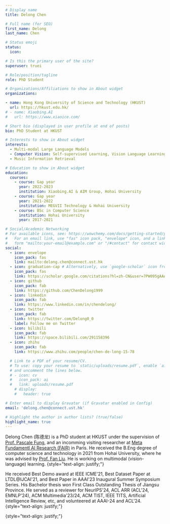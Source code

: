```yaml
---
# Display name
title: Delong Chen

# Full name (for SEO)
first_name: Delong
last_name: Chen

# Status emoji
status:
  icon:

# Is this the primary user of the site?
superuser: truei

# Role/position/tagline
role: PhD Student

# Organizations/Affiliations to show in About widget
organizations:

- name: Hong Kong University of Science and Technology (HKUST)
  url: https://hkust.edu.hk/
# - name: Xiaobing.AI
#   url: https://www.xiaoice.com/

# Short bio (displayed in user profile at end of posts)
bio: PhD Student at HKUST

# Interests to show in About widget
interests:
  - Multi-modal Large Language Models
  - Computer Vision: Self-supervised Learning, Vision Language Learning'
  - Music Information Retrieval

# Education to show in About widget
education:
  courses:
    - course: Gap year
      year: 2022-2023
      institution: Xiaobing.AI & AIM Group, Hohai University
    - course: Gap year
      year: 2021-2022
      institution: MEGVII Technology & Hohai University
    - course: BSc in Computer Science
      institution: Hohai University
      year: 2017-2021

# Social/Academic Networking
# For available icons, see: https://wowchemy.com/docs/getting-started/page-builder/#icons
#   For an email link, use "fas" icon pack, "envelope" icon, and a link in the
#   form "mailto:your-email@example.com" or "/#contact" for contact widget.
social:
  - icon: envelope
    icon_pack: fas
    link: mailto:delong.chen@connect.ust.hk
  - icon: graduation-cap # Alternatively, use `google-scholar` icon from `ai` icon pack
    icon_pack: fas
    link: https://scholar.google.com/citations?hl=zh-CN&user=7PW095gAAAAJ
  - icon: github
    icon_pack: fab
    link: https://github.com/ChenDelong1999
  - icon: linkedin
    icon_pack: fab
    link: https://www.linkedin.com/in/chendelong/
  - icon: twitter
    icon_pack: fab
    link: https://twitter.com/Delong0_0
    label: Follow me on Twitter
  - icon: bilibili
    icon_pack: fab
    link: https://space.bilibili.com/291158396
  - icon: zhihu
    icon_pack: fab
    link: https://www.zhihu.com/people/chen-de-long-15-78

  # Link to a PDF of your resume/CV.
  # To use: copy your resume to `static/uploads/resume.pdf`, enable `ai` icons in `params.yaml`,
  # and uncomment the lines below.
  # - icon: cv
  #   icon_pack: ai
  #   link: uploads/resume.pdf
    # display:
    #   header: true

# Enter email to display Gravatar (if Gravatar enabled in Config)
email: 'delong.chen@connect.ust.hk'

# Highlight the author in author lists? (true/false)
highlight_name: true
---
```


Delong Chen (陈德龙) is a PhD student at HKUST under the supervision of [Prof. Pascale Fung](https://pascale.home.ece.ust.hk/about.html), and an incomming visiting researcher at [Meta Fundamentl AI Research (FAIR)](https://ai.meta.com/research/) in Paris. He received the B.Eng degree of computer science and technology in 2021 from Hohai University, where he was advised by [Prof. Fan Liu](https://multimodality.group/). He is working on multimodal (vision-language) learning. 
{style="text-align: justify;"}

He received Best Demo award at IEEE ICME'21, Best Dataset Paper at LTDL@IJCAI'21, and Best Paper in AAAI'23 Inaugural Summer Symposium Series. His Bachelor thesis won First Class Outstanding Thesis of Jiangsu Province. He served as a reviewer for NeurIPS'24, ACL ARR (ACL'24, EMNLP'24), ACM Multimedia'23/24, ACM TIST, IEEE TITS, Artificial Intelligence Review, etc, and volunteered at AAAI-24 and ACL'24.
{style="text-align: justify;"}

{style="text-align: justify;"}


<!-- Academic Services
{style="text-align: justify;"}
  - Reviewer: ACL Rolling Review (ARR) Feb/Apr 2024, ACM Multimedia (MM) 2023/2024, ACM Transactions on Intelligent Systems and Technology (TIST), Artificial Intelligence Review (AIRE), IEEE Transactions on Intelligent Transportation Systems (TITS).
  - TA: A System View of Communications (2024 Spring, HKUST)
{style="text-align: justify;"} -->

<!-- 📄 Download **{{< staticref "uploads/Delong-Chen-CV.pdf" "newtab" >}}CV{{< /staticref >}}** (updated on May 2024)
{style="text-align: justify;"} -->

<!-- 🎶 Delong is passionate about music. He was awarded a violin performance diploma from the {{< staticref "http://en.ccom.edu.cn/" "newtab" >}}Central Conservatory of Music{{< /staticref >}} (中央音乐学院). 
He served as the leader of the Hohai University Symphony Orchestra during 2019-2020. 
He is also at {{< staticref "https://space.bilibili.com/291158396" "newtab" >}}bilibili.com{{< /staticref >}} with 20k+ followers.
{style="text-align: justify;"} -->
